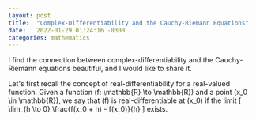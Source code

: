```yaml
---
layout: post
title:  "Complex-Differentiability and the Cauchy-Riemann Equations"
date:   2022-01-29 01:24:16 -0300
categories: mathematics
---
```


I find the connection between complex-differentiability and the Cauchy-Riemann equations beautiful, and I would like to share it.

Let's first recall the concept of real-differentiability for a real-valued function. 
Given a function \(f: \mathbb{R} \to \mathbb{R}\) and a point \(x_0 \in \mathbb{R}\), we say that \(f\) is real-differentiable at \(x_0\) if
the limit
\[ \lim_{h \to 0} \frac{f(x_0 + h) - f(x_0)}{h} \]
exists.

